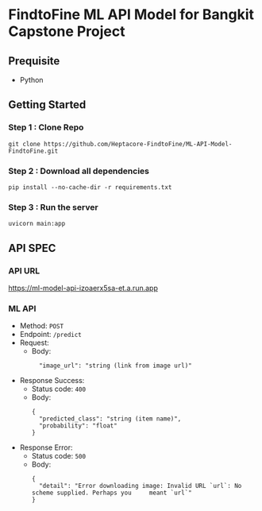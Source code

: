 ﻿# FindtoFine ML API Model for Bangkit Capstone Project

## Prequisite
- Python

## Getting Started
### Step 1 : Clone Repo
```
git clone https://github.com/Heptacore-FindtoFine/ML-API-Model-FindtoFine.git
```
### Step 2 : Download all dependencies
```
pip install --no-cache-dir -r requirements.txt
```
### Step 3 : Run the server
```
uvicorn main:app
```

## API SPEC
### API URL
https://ml-model-api-izoaerx5sa-et.a.run.app

### ML API
- Method: `POST`
- Endpoint: `/predict`
- Request:
  - Body:
    ```
      "image_url": "string (link from image url)"
    ```
- Response Success:
  - Status code: `400`
  - Body:
    ```
    {
      "predicted_class": "string (item name)",
      "probability": "float"
    }
    ```
- Response Error:
  - Status code: `500`
  - Body:
    ```
    {
      "detail": "Error downloading image: Invalid URL `url`: No scheme supplied. Perhaps you     meant `url`"
    }
    ```
